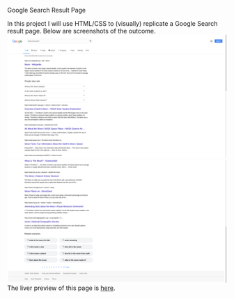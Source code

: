 Google Search Result Page

In this project I will use HTML/CSS to (visually) replicate a Google Search result page. 
Below are screenshots of the outcome.
<img src="./resources/search-page-top-screenshot.png">
<img src="./resources/search-page-bottom-screenshot.png">
<br />
The liver preview of this page is <a href="">here</a>.
